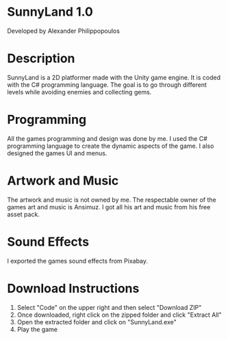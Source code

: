 # SunnyLand 1.0

Developed by Alexander Philippopoulos

# Description
SunnyLand is a 2D platformer made with the Unity game engine. It is coded with the C# programming language. The goal is to go through different levels while avoiding enemies and collecting gems.

# Programming
All the games programming and design was done by me. I used the C# programming language to create the dynamic aspects of the game. I also designed the games UI and menus.


# Artwork and Music
The artwork and music is not owned by me. The respectable owner of the games art and music is Ansimuz. I got all his art and music from his free asset pack.


# Sound Effects
I exported the games sound effects from Pixabay.

# Download Instructions
1. Select "Code" on the upper right and then select "Download ZIP"
2. Once downloaded, right click on the zipped folder and click "Extract All"
3. Open the extracted folder and click on "SunnyLand.exe"
4. Play the game

